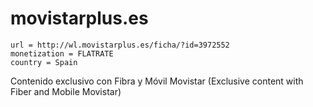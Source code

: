 # movistarplus.es

~~~
url = http://wl.movistarplus.es/ficha/?id=3972552
monetization = FLATRATE
country = Spain
~~~

Contenido exclusivo con Fibra y Móvil Movistar (Exclusive content with Fiber
and Mobile Movistar)
